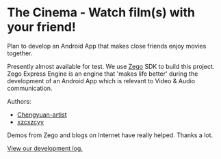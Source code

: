 # The Cinema - Watch film(s) with your friend!

Plan to develop an Android App that makes close friends enjoy movies together.

Presently almost available for test. We use [Zego](https://www.zego.im/) SDK to build this project. Zego Express Engine is an engine that 'makes life better' during the development of an Android App which is relevant to Video & Audio communication.

Authors: 

- [Chengyuan-artist](https://github.com/Chengyuan-artist)
- [xzcxzcyy](https://github.com/xzcxzcyy)

Demos from Zego and blogs on Internet have really helped. Thanks a lot.

[View our development log.](./docs/developmentLog.md)

